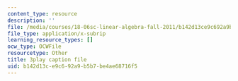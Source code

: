 ```yaml
---
content_type: resource
description: ''
file: /media/courses/18-06sc-linear-algebra-fall-2011/b142d13ce9c692a9b5b7be4ae68716f5_Go2aLo7ZOlU.srt
file_type: application/x-subrip
learning_resource_types: []
ocw_type: OCWFile
resourcetype: Other
title: 3play caption file
uid: b142d13c-e9c6-92a9-b5b7-be4ae68716f5
---
```

